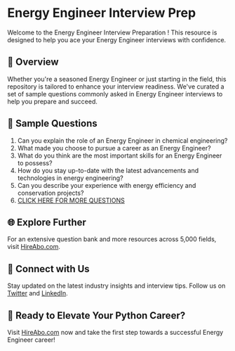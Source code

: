 # Energy Engineer Interview Prep

Welcome to the Energy Engineer Interview Preparation ! This resource is designed to help you ace your Energy Engineer interviews with confidence.

## 🚀 Overview

Whether you're a seasoned Energy Engineer or just starting in the field, this repository is tailored to enhance your interview readiness. We've curated a set of sample questions commonly asked in Energy Engineer interviews to help you prepare and succeed.

## 📝 Sample Questions

1. Can you explain the role of an Energy Engineer in chemical engineering?
2. What made you choose to pursue a career as an Energy Engineer?
3. What do you think are the most important skills for an Energy Engineer to possess?
4. How do you stay up-to-date with the latest advancements and technologies in energy engineering?
5. Can you describe your experience with energy efficiency and conservation projects?
6. [CLICK HERE FOR MORE QUESTIONS](https://hireabo.com/job/3_4_14/Energy%20Engineer)

## 🌐 Explore Further

For an extensive question bank and more resources across 5,000 fields, visit [HireAbo.com](https://www.hireabo.com).

## 📱 Connect with Us

Stay updated on the latest industry insights and interview tips. Follow us on [Twitter](https://twitter.com/hireabo) and [LinkedIn](https://www.linkedin.com/in/hire-abo-3609972a8/).

## 🚀 Ready to Elevate Your Python Career?

Visit [HireAbo.com](https://www.hireabo.com) now and take the first step towards a successful Energy Engineer career!